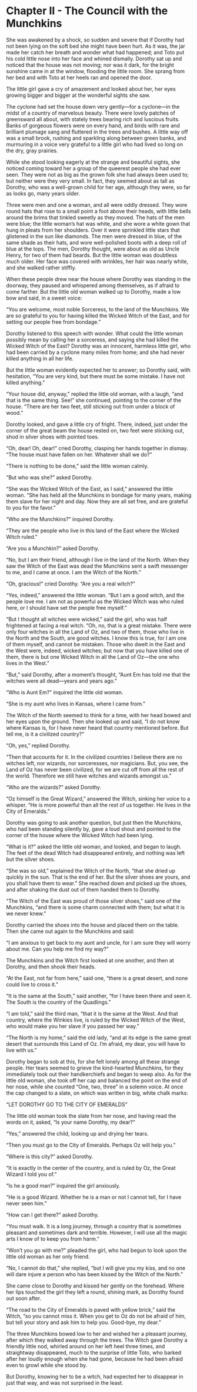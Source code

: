 # Chapter II - The Council with the Munchkins


She was awakened by a shock, so sudden and severe that if Dorothy had
not been lying on the soft bed she might have been hurt. As it was, the
jar made her catch her breath and wonder what had happened; and Toto
put his cold little nose into her face and whined dismally. Dorothy sat
up and noticed that the house was not moving; nor was it dark, for the
bright sunshine came in at the window, flooding the little room. She
sprang from her bed and with Toto at her heels ran and opened the door.

The little girl gave a cry of amazement and looked about her, her eyes
growing bigger and bigger at the wonderful sights she saw.

The cyclone had set the house down very gently—for a cyclone—in the
midst of a country of marvelous beauty. There were lovely patches of
greensward all about, with stately trees bearing rich and luscious
fruits. Banks of gorgeous flowers were on every hand, and birds with
rare and brilliant plumage sang and fluttered in the trees and bushes.
A little way off was a small brook, rushing and sparkling along between
green banks, and murmuring in a voice very grateful to a little girl
who had lived so long on the dry, gray prairies.

While she stood looking eagerly at the strange and beautiful sights,
she noticed coming toward her a group of the queerest people she had
ever seen. They were not as big as the grown folk she had always been
used to; but neither were they very small. In fact, they seemed about
as tall as Dorothy, who was a well-grown child for her age, although
they were, so far as looks go, many years older.

Three were men and one a woman, and all were oddly dressed. They wore
round hats that rose to a small point a foot above their heads, with
little bells around the brims that tinkled sweetly as they moved. The
hats of the men were blue; the little woman’s hat was white, and she
wore a white gown that hung in pleats from her shoulders. Over it were
sprinkled little stars that glistened in the sun like diamonds. The men
were dressed in blue, of the same shade as their hats, and wore
well-polished boots with a deep roll of blue at the tops. The men,
Dorothy thought, were about as old as Uncle Henry, for two of them had
beards. But the little woman was doubtless much older. Her face was
covered with wrinkles, her hair was nearly white, and she walked rather
stiffly.

When these people drew near the house where Dorothy was standing in the
doorway, they paused and whispered among themselves, as if afraid to
come farther. But the little old woman walked up to Dorothy, made a low
bow and said, in a sweet voice:

“You are welcome, most noble Sorceress, to the land of the Munchkins.
We are so grateful to you for having killed the Wicked Witch of the
East, and for setting our people free from bondage.”

Dorothy listened to this speech with wonder. What could the little
woman possibly mean by calling her a sorceress, and saying she had
killed the Wicked Witch of the East? Dorothy was an innocent, harmless
little girl, who had been carried by a cyclone many miles from home;
and she had never killed anything in all her life.

But the little woman evidently expected her to answer; so Dorothy said,
with hesitation, “You are very kind, but there must be some mistake. I
have not killed anything.”

“Your house did, anyway,” replied the little old woman, with a laugh,
“and that is the same thing. See!” she continued, pointing to the
corner of the house. “There are her two feet, still sticking out from
under a block of wood.”

Dorothy looked, and gave a little cry of fright. There, indeed, just
under the corner of the great beam the house rested on, two feet were
sticking out, shod in silver shoes with pointed toes.

“Oh, dear! Oh, dear!” cried Dorothy, clasping her hands together in
dismay. “The house must have fallen on her. Whatever shall we do?”

“There is nothing to be done,” said the little woman calmly.

“But who was she?” asked Dorothy.

“She was the Wicked Witch of the East, as I said,” answered the little
woman. “She has held all the Munchkins in bondage for many years,
making them slave for her night and day. Now they are all set free, and
are grateful to you for the favor.”

“Who are the Munchkins?” inquired Dorothy.

“They are the people who live in this land of the East where the Wicked
Witch ruled.”

“Are you a Munchkin?” asked Dorothy.

“No, but I am their friend, although I live in the land of the North.
When they saw the Witch of the East was dead the Munchkins sent a swift
messenger to me, and I came at once. I am the Witch of the North.”

“Oh, gracious!” cried Dorothy. “Are you a real witch?”

“Yes, indeed,” answered the little woman. “But I am a good witch, and
the people love me. I am not as powerful as the Wicked Witch was who
ruled here, or I should have set the people free myself.”

“But I thought all witches were wicked,” said the girl, who was half
frightened at facing a real witch. “Oh, no, that is a great mistake.
There were only four witches in all the Land of Oz, and two of them,
those who live in the North and the South, are good witches. I know
this is true, for I am one of them myself, and cannot be mistaken.
Those who dwelt in the East and the West were, indeed, wicked witches;
but now that you have killed one of them, there is but one Wicked Witch
in all the Land of Oz—the one who lives in the West.”

“But,” said Dorothy, after a moment’s thought, “Aunt Em has told me
that the witches were all dead—years and years ago.”

“Who is Aunt Em?” inquired the little old woman.

“She is my aunt who lives in Kansas, where I came from.”

The Witch of the North seemed to think for a time, with her head bowed
and her eyes upon the ground. Then she looked up and said, “I do not
know where Kansas is, for I have never heard that country mentioned
before. But tell me, is it a civilized country?”

“Oh, yes,” replied Dorothy.

“Then that accounts for it. In the civilized countries I believe there
are no witches left, nor wizards, nor sorceresses, nor magicians. But,
you see, the Land of Oz has never been civilized, for we are cut off
from all the rest of the world. Therefore we still have witches and
wizards amongst us.”

“Who are the wizards?” asked Dorothy.

“Oz himself is the Great Wizard,” answered the Witch, sinking her voice
to a whisper. “He is more powerful than all the rest of us together. He
lives in the City of Emeralds.”

Dorothy was going to ask another question, but just then the Munchkins,
who had been standing silently by, gave a loud shout and pointed to the
corner of the house where the Wicked Witch had been lying.

“What is it?” asked the little old woman, and looked, and began to
laugh. The feet of the dead Witch had disappeared entirely, and nothing
was left but the silver shoes.

“She was so old,” explained the Witch of the North, “that she dried up
quickly in the sun. That is the end of her. But the silver shoes are
yours, and you shall have them to wear.” She reached down and picked up
the shoes, and after shaking the dust out of them handed them to
Dorothy.

“The Witch of the East was proud of those silver shoes,” said one of
the Munchkins, “and there is some charm connected with them; but what
it is we never knew.”

Dorothy carried the shoes into the house and placed them on the table.
Then she came out again to the Munchkins and said:

“I am anxious to get back to my aunt and uncle, for I am sure they will
worry about me. Can you help me find my way?”

The Munchkins and the Witch first looked at one another, and then at
Dorothy, and then shook their heads.

“At the East, not far from here,” said one, “there is a great desert,
and none could live to cross it.”

“It is the same at the South,” said another, “for I have been there and
seen it. The South is the country of the Quadlings.”

“I am told,” said the third man, “that it is the same at the West. And
that country, where the Winkies live, is ruled by the Wicked Witch of
the West, who would make you her slave if you passed her way.”

“The North is my home,” said the old lady, “and at its edge is the same
great desert that surrounds this Land of Oz. I’m afraid, my dear, you
will have to live with us.”

Dorothy began to sob at this, for she felt lonely among all these
strange people. Her tears seemed to grieve the kind-hearted Munchkins,
for they immediately took out their handkerchiefs and began to weep
also. As for the little old woman, she took off her cap and balanced
the point on the end of her nose, while she counted “One, two, three”
in a solemn voice. At once the cap changed to a slate, on which was
written in big, white chalk marks:

“LET DOROTHY GO TO THE CITY OF EMERALDS”


The little old woman took the slate from her nose, and having read the
words on it, asked, “Is your name Dorothy, my dear?”

“Yes,” answered the child, looking up and drying her tears.

“Then you must go to the City of Emeralds. Perhaps Oz will help you.”

“Where is this city?” asked Dorothy.

“It is exactly in the center of the country, and is ruled by Oz, the
Great Wizard I told you of.”

“Is he a good man?” inquired the girl anxiously.

“He is a good Wizard. Whether he is a man or not I cannot tell, for I
have never seen him.”

“How can I get there?” asked Dorothy.

“You must walk. It is a long journey, through a country that is
sometimes pleasant and sometimes dark and terrible. However, I will use
all the magic arts I know of to keep you from harm.”

“Won’t you go with me?” pleaded the girl, who had begun to look upon
the little old woman as her only friend.

“No, I cannot do that,” she replied, “but I will give you my kiss, and
no one will dare injure a person who has been kissed by the Witch of
the North.”

She came close to Dorothy and kissed her gently on the forehead. Where
her lips touched the girl they left a round, shining mark, as Dorothy
found out soon after.

“The road to the City of Emeralds is paved with yellow brick,” said the
Witch, “so you cannot miss it. When you get to Oz do not be afraid of
him, but tell your story and ask him to help you. Good-bye, my dear.”

The three Munchkins bowed low to her and wished her a pleasant journey,
after which they walked away through the trees. The Witch gave Dorothy
a friendly little nod, whirled around on her left heel three times, and
straightway disappeared, much to the surprise of little Toto, who
barked after her loudly enough when she had gone, because he had been
afraid even to growl while she stood by.

But Dorothy, knowing her to be a witch, had expected her to disappear
in just that way, and was not surprised in the least.
